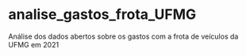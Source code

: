 # analise_gastos_frota_UFMG
Análise dos dados abertos sobre os gastos com a frota de veículos da UFMG em 2021

